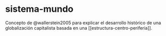 # sistema-mundo
Concepto de @wallerstein2005 para explicar el desarrollo histórico de una globalización capitalista basada en una [[estructura-centro-periferia]].